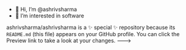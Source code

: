 - 👋 Hi, I’m @ashrivsharma
- 👀 I’m interested in software



ashrivsharma/ashrivsharma is a ✨ special ✨ repository because its `README.md` (this file) appears on your GitHub profile.
You can click the Preview link to take a look at your changes.
--->
